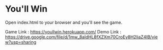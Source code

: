 # You'll Win 
Open index.html to your browser and you'll see the game.

Game Link : https://youllwin.herokuapp.com/
Demo Link : https://drive.google.com/file/d/1mw_8aIdHL8fXZXm70CroEy8H2liaZ4IB/view?usp=sharing